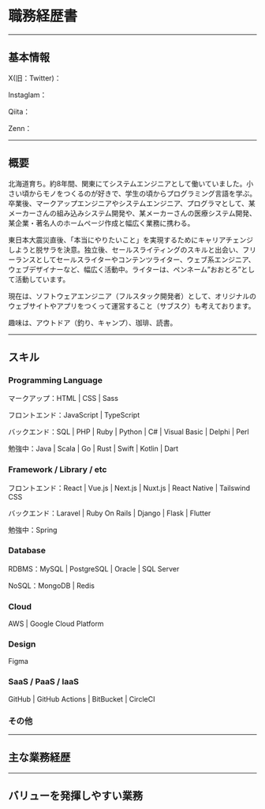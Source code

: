 # 職務経歴書

---

## 基本情報

X(旧：Twitter)：

Instaglam：

Qiita：

Zenn：

---

## 概要

北海道育ち。約8年間、関東にてシステムエンジニアとして働いていました。小さい頃からモノをつくるのが好きで、学生の頃からプログラミング言語を学ぶ。卒業後、マークアップエンジニアやシステムエンジニア、プログラマとして、某メーカーさんの組み込みシステム開発や、某メーカーさんの医療システム開発、某企業・著名人のホームページ作成と幅広く業務に携わる。

東日本大震災直後、「本当にやりたいこと」を実現するためにキャリアチェンジしようと脱サラを決意。独立後、セールスライティングのスキルと出会い、フリーランスとしてセールスライターやコンテンツライター、ウェブ系エンジニア、ウェブデザイナーなど、幅広く活動中。ライターは、ペンネーム”おおとろ”として活動しています。

現在は、ソフトウェアエンジニア（フルスタック開発者）として、オリジナルのウェブサイトやアプリをつくって運営すること（サブスク）も考えております。

趣味は、アウトドア（釣り、キャンプ）、珈琲、読書。

---

## スキル

### Programming Language

マークアップ：HTML | CSS | Sass

フロントエンド：JavaScript | TypeScript

バックエンド：SQL | PHP | Ruby | Python | C# | Visual Basic | Delphi | Perl

勉強中：Java | Scala | Go | Rust | Swift | Kotlin | Dart

### Framework / Library / etc

フロントエンド：React | Vue.js | Next.js | Nuxt.js | React Native | Tailswind CSS

バックエンド：Laravel | Ruby On Rails | Django | Flask | Flutter

勉強中：Spring

### Database

RDBMS：MySQL | PostgreSQL | Oracle | SQL Server

NoSQL：MongoDB | Redis

### Cloud

AWS | Google Cloud Platform

### Design

Figma

### SaaS / PaaS / IaaS

GitHub | GitHub Actions | BitBucket | CircleCI

### その他

---

## 主な業務経歴

---

## バリューを発揮しやすい業務
